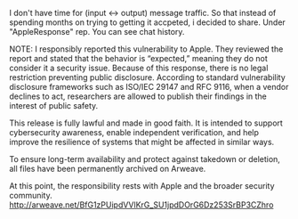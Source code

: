 I don't have time for (input <-> output) message traffic. So that instead of spending months on trying to getting it accpeted, i decided to share. Under "AppleResponse" rep. You can see chat history.

NOTE:
I responsibly reported this vulnerability to Apple. They reviewed the report and stated that the behavior is “expected,” meaning they do not consider it a security issue. Because of this response, there is no legal restriction preventing public disclosure. According to standard vulnerability disclosure frameworks such as ISO/IEC 29147 and RFC 9116, when a vendor declines to act, researchers are allowed to publish their findings in the interest of public safety.

This release is fully lawful and made in good faith. It is intended to support cybersecurity awareness, enable independent verification, and help improve the resilience of systems that might be affected in similar ways.

To ensure long-term availability and protect against takedown or deletion, all files have been permanently archived on Arweave.

At this point, the responsibility rests with Apple and the broader security community.
http://arweave.net/BfG1zPUipdVVlKrG_SU1jpdDOrG6Dz253SrBP3CZhro
